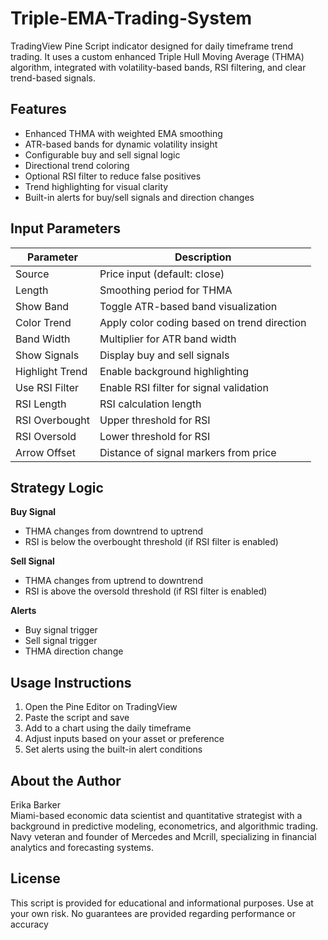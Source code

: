 # Triple-EMA-Trading-System
TradingView Pine Script indicator designed for daily timeframe trend trading. It uses a custom enhanced Triple Hull Moving Average (THMA) algorithm, integrated with volatility-based bands, RSI filtering, and clear trend-based signals.

## Features

- Enhanced THMA with weighted EMA smoothing
- ATR-based bands for dynamic volatility insight
- Configurable buy and sell signal logic
- Directional trend coloring
- Optional RSI filter to reduce false positives
- Trend highlighting for visual clarity
- Built-in alerts for buy/sell signals and direction changes

## Input Parameters

| Parameter          | Description                                  |
|--------------------|----------------------------------------------|
| Source             | Price input (default: close)                 |
| Length             | Smoothing period for THMA                    |
| Show Band          | Toggle ATR-based band visualization          |
| Color Trend        | Apply color coding based on trend direction |
| Band Width         | Multiplier for ATR band width                |
| Show Signals       | Display buy and sell signals                 |
| Highlight Trend    | Enable background highlighting               |
| Use RSI Filter     | Enable RSI filter for signal validation      |
| RSI Length         | RSI calculation length                       |
| RSI Overbought     | Upper threshold for RSI                      |
| RSI Oversold       | Lower threshold for RSI                      |
| Arrow Offset       | Distance of signal markers from price        |

## Strategy Logic

**Buy Signal**
- THMA changes from downtrend to uptrend
- RSI is below the overbought threshold (if RSI filter is enabled)

**Sell Signal**
- THMA changes from uptrend to downtrend
- RSI is above the oversold threshold (if RSI filter is enabled)

**Alerts**
- Buy signal trigger
- Sell signal trigger
- THMA direction change

## Usage Instructions

1. Open the Pine Editor on TradingView
2. Paste the script and save
3. Add to a chart using the daily timeframe
4. Adjust inputs based on your asset or preference
5. Set alerts using the built-in alert conditions

## About the Author

Erika Barker  
Miami-based economic data scientist and quantitative strategist with a background in predictive modeling, econometrics, and algorithmic trading.  
Navy veteran and founder of Mercedes and Mcrill, specializing in financial analytics and forecasting systems.

## License

This script is provided for educational and informational purposes. Use at your own risk. No guarantees are provided regarding performance or accuracy

